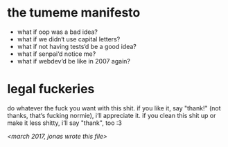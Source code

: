 # the tumeme manifesto
- what if oop was a bad idea?
- what if we didn‘t use capital letters?
- what if not having tests‘d be a good idea?
- what if senpai‘d notice me? 
- what if webdev‘d be like in 2007 again?

# legal fuckeries
do whatever the fuck you want with this shit. if you like it, say "thank!" (not thanks, that‘s fucking normie), i‘ll appreciate it.
if you clean this shit up or make it less shitty, i‘ll say "thank", too :3

*<march 2017, jonas wrote this file>*
